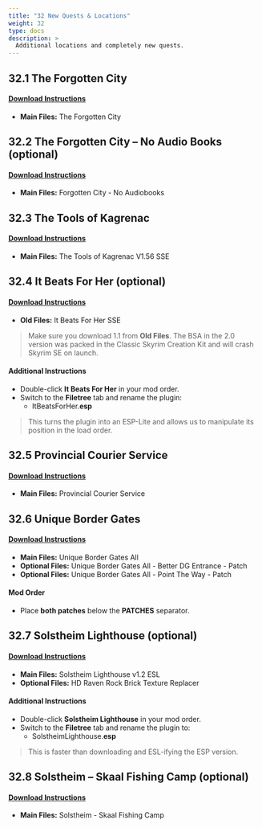 ```yaml
---
title: "32 New Quests & Locations"
weight: 32
type: docs
description: >
  Additional locations and completely new quests.
---
```


## 32.1 The Forgotten City

#### [Download Instructions](https://www.nexusmods.com/skyrimspecialedition/mods/1179?tab=files)

* **Main Files:** The Forgotten City

## 32.2 The Forgotten City – No Audio Books (optional)

#### [Download Instructions](https://www.nexusmods.com/skyrim/mods/83593?tab=files)

* **Main Files:** Forgotten City - No Audiobooks

## 32.3 The Tools of Kagrenac

#### [Download Instructions](https://www.nexusmods.com/skyrimspecialedition/mods/14168?tab=files)

* **Main Files:** The Tools of Kagrenac V1.56 SSE

## 32.4 It Beats For Her (optional)

#### [Download Instructions](https://www.nexusmods.com/skyrimspecialedition/mods/22956?tab=files)

* **Old Files:** It Beats For Her SSE

> Make sure you download 1.1 from **Old Files**. The BSA in the 2.0 version was packed in the Classic Skyrim Creation Kit and will crash Skyrim SE on launch.

#### Additional Instructions

* Double-click **It Beats For Her** in your mod order.
* Switch to the **Filetree** tab and rename the plugin:
  * ItBeatsForHer.**esp**

> This turns the plugin into an ESP-Lite and allows us to manipulate its position in the load order.

## 32.5 Provincial Courier Service

#### [Download Instructions](https://www.nexusmods.com/skyrimspecialedition/mods/10623?tab=files)

* **Main Files:** Provincial Courier Service

## 32.6 Unique Border Gates

#### [Download Instructions](https://www.nexusmods.com/skyrimspecialedition/mods/4819?tab=files)

* **Main Files:** Unique Border Gates All
* **Optional Files:** Unique Border Gates All - Better DG Entrance - Patch
* **Optional Files:** Unique Border Gates All - Point The Way - Patch

#### Mod Order

* Place **both patches** below the **PATCHES** separator.

## 32.7 Solstheim Lighthouse (optional)

#### [Download Instructions](https://www.nexusmods.com/skyrimspecialedition/mods/14329?tab=files)

* **Main Files:** Solstheim Lighthouse v1.2 ESL
* **Optional Files:** HD Raven Rock Brick Texture Replacer

#### Additional Instructions

* Double-click **Solstheim Lighthouse** in your mod order.
* Switch to the **Filetree** tab and rename the plugin to:
  * SolstheimLighthouse.**esp**

> This is faster than downloading and ESL-ifying the ESP version.

## 32.8 Solstheim – Skaal Fishing Camp (optional)

#### [Download Instructions](https://www.nexusmods.com/skyrimspecialedition/mods/14450?tab=files)

* **Main Files:** Solstheim - Skaal Fishing Camp